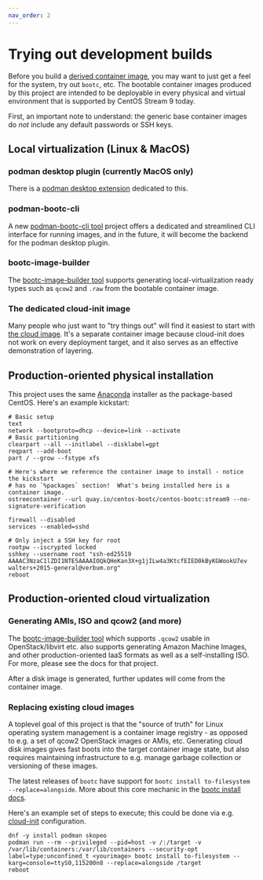 ```yaml
---
nav_order: 2
---
```


# Trying out development builds

Before you build a [derived container image](https://gitlab.com/bootc-org/examples),
you may want to just get a feel for the system, try out `bootc`, etc.  The bootable
container images produced by this project are intended to be deployable in every
physical and virtual environment that is supported by CentOS Stream 9 today.

First, an important note to understand: the generic base container images
do *not* include any default passwords or SSH keys.

## Local virtualization (Linux & MacOS)

### podman desktop plugin (currently MacOS only)

There is a
[podman desktop extension](https://github.com/containers/podman-desktop-extension-bootc)
dedicated to this.

### podman-bootc-cli

A new [podman-bootc-cli tool](https://gitlab.com/bootc-org/podman-bootc-cli)
project offers a dedicated and streamlined CLI interface for running images, and
in the future, it will become the backend for the podman desktop plugin.

### bootc-image-builder

The
[bootc-image-builder tool](https://github.com/osbuild/bootc-image-builder)
supports generating local-virtualization ready types such as `qcow2` and `.raw`
from the bootable container image.

### The dedicated cloud-init image

Many people who just want to "try things out" will find it easiest to start
with
[the cloud image](https://gitlab.com/bootc-org/centos-bootc-layered/-/tree/main/cloud).
It's a separate container image because cloud-init does not work on every deployment
target, and it also serves as an effective demonstration of layering.

## Production-oriented physical installation

This project uses the same
[Anaconda](https://anaconda-installer.readthedocs.io/en/latest/intro.html)
installer as the package-based CentOS.  Here's an example kickstart:

```text
# Basic setup
text
network --bootproto=dhcp --device=link --activate
# Basic partitioning
clearpart --all --initlabel --disklabel=gpt
reqpart --add-boot
part / --grow --fstype xfs

# Here's where we reference the container image to install - notice the kickstart
# has no `%packages` section!  What's being installed here is a container image.
ostreecontainer --url quay.io/centos-bootc/centos-bootc:stream9 --no-signature-verification

firewall --disabled
services --enabled=sshd

# Only inject a SSH key for root
rootpw --iscrypted locked
sshkey --username root "ssh-ed25519 AAAAC3NzaC1lZDI1NTE5AAAAIOQkQHeKan3X+g1jILw4a3KtcfEIED0kByKGWookU7ev walters+2015-general@verbum.org"
reboot
```

## Production-oriented cloud virtualization

### Generating AMIs, ISO and qcow2 (and more)

The [bootc-image-builder tool](https://github.com/osbuild/bootc-image-builder)
which supports `.qcow2` usable in OpenStack/libvirt etc. also supports generating
Amazon Machine Images, and other production-oriented IaaS formats as well as a
self-installing ISO.  For more, please see the docs for that project.

After a disk image is generated, further updates will come from the container image.

### Replacing existing cloud images

A toplevel goal of this project is that the "source of truth" for Linux
operating system management is a container image registry - as opposed to e.g. a
set of qcow2 OpenStack images or AMIs, etc.  Generating cloud disk images
gives fast boots into the target container image state, but also requires
maintaining  infrastructure to e.g. manage garbage collection or versioning of
these images.

The latest releases of `bootc` have support for
`bootc install to-filesystem --replace=alongside`. More about this core mechanic
in the
[bootc install docs](https://github.com/containers/bootc/blob/main/docs/install.md).

Here's an example set of steps to execute; this could be done via e.g.
[cloud-init](https://cloudinit.readthedocs.io/en/latest/reference/index.html)
configuration.

```shell
dnf -y install podman skopeo
podman run --rm --privileged --pid=host -v /:/target -v /var/lib/containers:/var/lib/containers --security-opt label=type:unconfined_t <yourimage> bootc install to-filesystem --karg=console=ttyS0,115200n8 --replace=alongside /target
reboot
```
